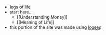 - logs of life
- start here...
	- [[Understanding Money]]
	- [[Meaning of Life]]
- this portion of the site was made using [logseq](https://github.com/logseq/logseq)